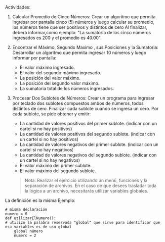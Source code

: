 Actividades:

1. Calcular Promedio de Cinco Números:
   Crear un algoritmo que permita ingresar 
   por pantalla cinco (5) 
   números y luego calcular su promedio, 
   los números tiene que ser positivos 
   y distintos de cero
   Al finalizar, deberá informar,como ejemplo: 
   "La sumatoria de los cinco números ingresados es 200 y el promedio es 40.00".

2. Encontrar el Máximo, Segundo Maximo , sus Posiciones y la Sumatoria:
   Desarrollar un algoritmo que permita ingresar 10 números y luego informar por pantalla:
   - El valor máximo ingresado.
   - El valor del segundo máximo ingresado.
   - La posición del valor máximo.
   - La posición del segundo valor máximo.
   - La sumatoria total de los números ingresados.

3. Procesar Dos Sublotes de Números:
   Crear un programa para ingresar por teclado dos sublotes compuestos ambos de números, todos distintos de cero. 
   Finalizar cada sublote cuando se ingresa un cero. Por cada sublote, se pide obtener y emitir:
   
   - La cantidad de valores positivos del primer sublote. (indicar con un cartel si no hay positivos)
   - La cantidad de valores positivos del segundo sublote. (indicar con un cartel si no hay positivos)
   - La cantidad de valores negativos del primer sublote. (indicar con un cartel si no hay negativos)
   - La cantidad de valores negativos del segundo sublote. (indicar con un cartel si no hay negativos)
   - El valor máximo del primer sublote.
   - El valor máximo del segundo sublote.

   > Nota: Realizar el ejercicio utilizando un menú, funciones y la separación de archivos. 
   > En el caso de que desees trasladar toda la lógica a un archivo, necesitarás utilizar variables globales.

La definición es la misma Ejemplo:
```
# misma declaración 
numero = 0 
def utilizarElNumero():
# utilizo la palabra reservada "global" que sirve para identificar que esa variables es de uso global
    global número
    numero = 2
```